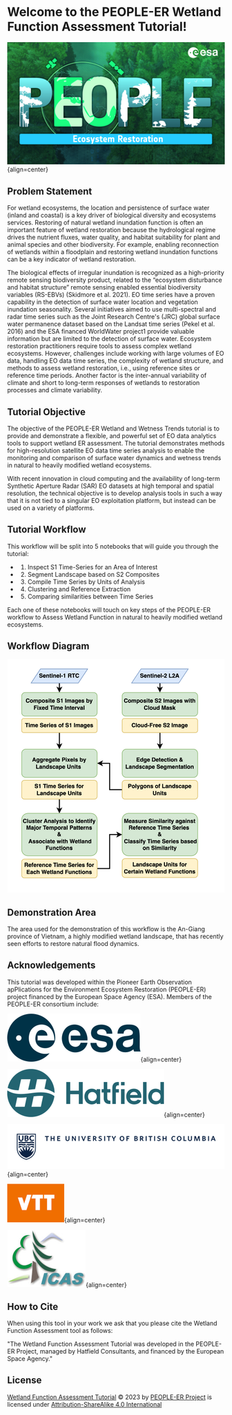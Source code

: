 # Welcome to the PEOPLE-ER Wetland Function Assessment Tutorial!

![image](asset/pEOple_KV-Ecosystem_Restorarion.jpg){align=center}

## Problem Statement

For wetland ecosystems, the location and persistence of surface water (inland and coastal) is a key driver
of biological diversity and ecosystems services. Restoring of natural wetland inundation function is often
an important feature of wetland restoration because the hydrological regime drives the nutrient fluxes,
water quality, and habitat suitability for plant and animal species and other biodiversity. For example,
enabling reconnection of wetlands within a floodplain and restoring wetland inundation functions can
be a key indicator of wetland restoration.

The biological effects of irregular inundation is recognized as a high-priority remote sensing biodiversity
product, related to the “ecosystem disturbance and habitat structure” remote sensing enabled essential
biodiversity variables (RS-EBVs) (Skidmore et al. 2021).
EO time series have a proven capability in the detection of surface water location and vegetation
inundation seasonality. Several initiatives aimed to use multi-spectral and radar time series such as the Joint
Research Centre's (JRC) global surface water permanence dataset based on the Landsat time series (Pekel
et al. 2016) and the ESA financed WorldWater project1 provide valuable information but are limited to the
detection of surface water. Ecosystem restoration practitioners require tools to assess complex wetland ecosystems.
However, challenges include working with large volumes of EO data, handling EO data time series, the complexity of
wetland structure, and methods to assess wetland restoration, i.e., using reference sites or reference time periods.
Another factor is the inter-annual variability of climate and short to long-term responses of wetlands to restoration processes
and climate variability.

## Tutorial Objective

The objective of the PEOPLE-ER Wetland and Wetness Trends tutorial is to provide and demonstrate a flexible, and powerful
set of EO data analytics tools to support wetland ER assessment. The tutorial demonstrates methods for high-resolution
satellite EO data time series analysis to enable the monitoring and comparison of surface water
dynamics and wetness trends in natural to heavily modified wetland ecosystems.

With recent innovation in cloud computing and the availability of long-term Synthetic Aperture Radar
(SAR) EO datasets at high temporal and spatial resolution, the technical objective is to develop analysis
tools in such a way that it is not tied to a singular EO exploitation platform, but instead can be used
on a variety of platforms.

## Tutorial Workflow

This workflow will be split into 5 notebooks that will guide you through the tutorial:

- 1) Inspect S1 Time-Series for an Area of Interest
- 2) Segment Landscape based on S2 Composites
- 3) Compile Time Series by Units of Analysis
- 4) Clustering and Reference Extraction
- 5) Comparing similarities between Time Series

Each one of these notebooks will touch on key steps of the PEOPLE-ER workflow to Assess Wetland Function in natural to heavily modified wetland ecosystems.

## Workflow Diagram
![Alt text](asset/workflow.png "Graph of Workflow")

## Demonstration Area

The area used for the demonstration of this workflow is the An-Giang province of Vietnam, a highly modified wetland landscape, that has recently seen efforts to restore natural flood dynamics.

## Acknowledgements

This tutorial was developed within the Pioneer Earth Observation apPlications for the Environment Ecosystem
Restoration (PEOPLE-ER) project financed by the European Space Agency (ESA). Members of the PEOPLE-ER consortium include:

![image](asset/ESA_logo_2020_Deep_25per.png){align=center}

![image](asset/Hatfield_Logo_Hor_Blue_RGB_rescaled.png){align=center}

![image](asset/ubc-logo-2018-fullsig-blue-rgb300_rescaled3.png){align=center}

![image](asset/VTT_Orange_Logo_150per.png){align=center}

![image](asset/INCDS_logo_150per.jpg){align=center}

## How to Cite

When using this tool in your work we ask that you please cite the Wetland Function Assessment tool as follows:

"The Wetland Function Assessment Tutorial was developed in the PEOPLE-ER Project, managed by Hatfield Consultants, and financed by the European Space Agency."

## License

 [Wetland Function Assessment Tutorial](httpps://www.people-er.github.io/Wetland_Function_Assessment) © 2023 by [PEOPLE-ER Project](people-er.info) is licensed under [Attribution-ShareAlike 4.0 International](http://creativecommons.org/licenses/by-sa/4.0/?ref=chooser-v1)
